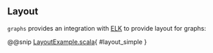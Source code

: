 ## Layout

`graphs` provides an integration with [ELK](https://www.eclipse.org/elk/) to provide
layout for graphs:

@@snip [LayoutExample.scala](../../../../examples/shared/src/main/scala/examples/LayoutExample.scala){ #layout_simple }
